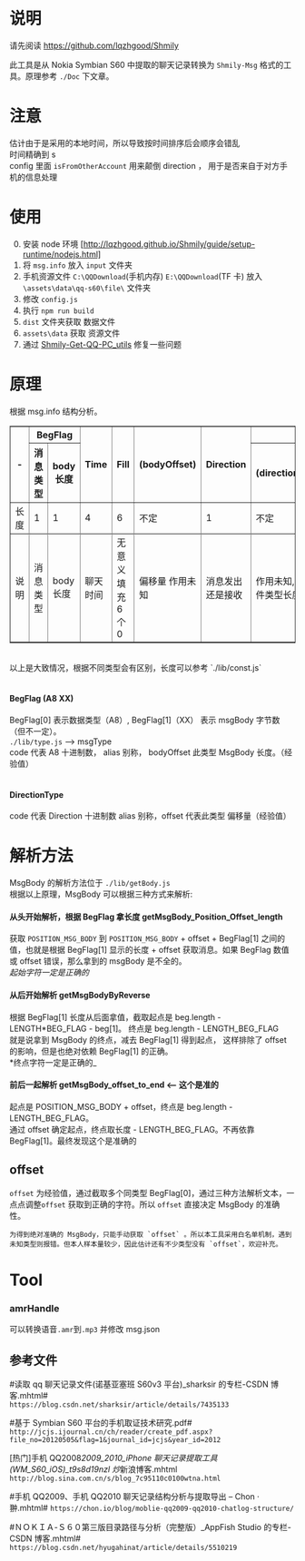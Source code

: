 # 说明

请先阅读 https://github.com/lqzhgood/Shmily

此工具是从 Nokia Symbian S60 中提取的聊天记录转换为 `Shmily-Msg` 格式的工具。原理参考 `./Doc` 下文章。 <br/>

# 注意

估计由于是采用的本地时间，所以导致按时间排序后会顺序会错乱 <br/>
时间精确到 s <br/>
config 里面 `isFromOtherAccount` 用来颠倒 direction ， 用于是否来自于对方手机的信息处理 <br/>

# 使用

0. 安装 node 环境 [http://lqzhgood.github.io/Shmily/guide/setup-runtime/nodejs.html]
1. 将 `msg.info` 放入 `input` 文件夹
2. 手机资源文件 `C:\QQDownload`(手机内存) `E:\QQDownload`(TF 卡) 放入 `\assets\data\qq-s60\file\` 文件夹
3. 修改 `config.js`
4. 执行 `npm run build`
5. `dist` 文件夹获取 数据文件
6. `assets\data` 获取 资源文件
7. 通过 [Shmily-Get-QQ-PC_utils](https://github.com/lqzhgood/Shmily-Get-QQ-PC_utils) 修复一些问题

# 原理

根据 msg.info 结构分析。 <br/>

<table border="1" cellspacing="0" cellpadding="10" width="100%">
    <thead>
        <tr>
            <th rowspan="2">-</th>
            <th colspan="2" rowspan="1"  style="text-align:center">BegFlag</th>
            <th rowspan="2">Time</th>
            <th rowspan="2">Fill</th>
            <th rowspan="2">(bodyOffset)</th>
            <th rowspan="2">Direction</th>
            <th colspan="2" rowspan="1" style="text-align:center">body</th>
            <th rowspan="2">EndFlag</th>
        </tr>
        <tr>
            <th>消息类型</th>
            <th>body长度</th>
            <th>(directionOffset)</th>
            <th>MsgBody</th>
        </tr>
    </thead>
    <tbody>
       <tr>
            <td>长度</td>
            <td>1</td>
            <td>1</td>
            <td>4</td>
            <td>6</td>
            <td>不定</td>
            <td>1</td>
            <td>不定</td>
            <td>不定</td>
            <td>2</td>
        <tr>
        <tr>
            <td>说明</td>
            <td>消息类型</td>
            <td>body长度</td>
            <td>聊天时间</td>
            <td>无意义填充 6 个 0</td>
            <td>偏移量 作用未知</td>
            <td>消息发出还是接收</td>
            <td>作用未知,已知文件类型长度为 2</td>
            <td>真实消息体</td>
            <td>结束标志，内容同 BegFlag</td>
        <tr>
    </tbody>
</table>

<br/>
以上是大致情况，根据不同类型会有区别，长度可以参考 `./lib/const.js`<br/>
<br/>

#### BegFlag (A8 XX)

BegFlag[0] 表示数据类型（A8）, BegFlag[1]（XX） 表示 msgBody 字节数（但不一定）。 <br/>
`./lib/type.js` --> msgType <br/>
code 代表 A8 十进制数， alias 别称， bodyOffset 此类型 MsgBody 长度。（经验值）<br/>
<br/>

#### DirectionType

code 代表 Direction 十进制数 alias 别称，offset 代表此类型 偏移量（经验值） <br/>

# 解析方法

MsgBody 的解析方法位于 `./lib/getBody.js` <br/>
根据以上原理，MsgBody 可以根据三种方式来解析:

#### 从头开始解析，根据 BegFlag 拿长度 getMsgBody_Position_Offset_length

获取 `POSITION_MSG_BODY` 到 `POSITION_MSG_BODY` + offset + BegFlag[1] 之间的值，也就是根据 BegFlag[1] 显示的长度 + offset 获取消息。如果 BegFlag 数值或 offset 错误，那么拿到的 msgBody 是不全的。<br/>
_起始字符一定是正确的_<br/>

#### 从后开始解析 getMsgBodyByReverse

根据 BegFlag[1] 长度从后面拿值，截取起点是 beg.length - LENGTH*BEG_FLAG - beg[1]。 终点是 beg.length - LENGTH_BEG_FLAG <br/>
就是说拿到 MsgBody 的终点，减去 BegFlag[1] 得到起点， 这样排除了 offset 的影响，但是也绝对依赖 BegFlag[1] 的正确。<br/>
*终点字符一定是正确的\_<br/>

#### 前后一起解析 getMsgBody_offset_to_end <-- 这个是准的

起点是 POSITION_MSG_BODY + offset，终点是 beg.length - LENGTH_BEG_FLAG。<br/>
通过 offset 确定起点，终点取长度 - LENGTH_BEG_FLAG。不再依靠 BegFlag[1]。最终发现这个是准确的

## offset

`offset` 为经验值，通过截取多个同类型 BegFlag[0]，通过三种方法解析文本，一点点调整`offset` 获取到正确的字符。所以 `offset` 直接决定 MsgBody 的准确性。<br/>

```
为得到绝对准确的 MsgBody，只能手动获取 `offset` 。所以本工具采用白名单机制，遇到未知类型则报错。但本人样本量较少，因此估计还有不少类型没有 `offset`，欢迎补充。
```

# Tool

### amrHandle

可以转换语音`.amr`到`.mp3` 并修改 msg.json

## 参考文件

#读取 qq 聊天记录文件(诺基亚塞班 S60v3 平台)\_sharksir 的专栏-CSDN 博客.mhtml# <br/>
`https://blog.csdn.net/sharksir/article/details/7435133`

#基于 Symbian S60 平台的手机取证技术研究.pdf# <br/>
`http://jcjs.ijournal.cn/ch/reader/create_pdf.aspx?file_no=20120505&flag=1&journal_id=jcjs&year_id=2012`

[热门]手机 QQ2008*2009_2010_iPhone 聊天记录提取工具(WM_S60_iOS)\_t9s8d19nzl 炒*新浪博客.mhtml
<br/>
`http://blog.sina.com.cn/s/blog_7c95110c0100wtna.html`

#手机 QQ2009、手机 QQ2010 聊天记录结构分析与提取导出 – Chon · 翀.mhtml#
`https://chon.io/blog/moblie-qq2009-qq2010-chatlog-structure/`

#ＮＯＫＩＡ-Ｓ６０第三版目录路径与分析（完整版）\_AppFish Studio 的专栏-CSDN 博客.mhtml#
`https://blog.csdn.net/hyugahinat/article/details/5510219`
